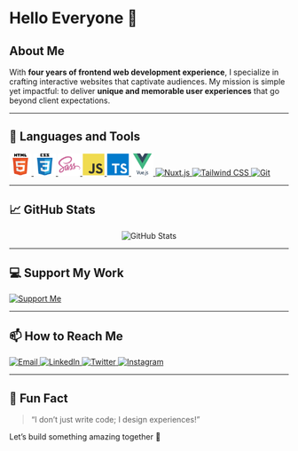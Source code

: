# Hello Everyone 👋

## About Me

With **four years of frontend web development experience**, I specialize in crafting interactive websites that captivate audiences. My mission is simple yet impactful: to deliver **unique and memorable user experiences** that go beyond client expectations.

---

## 🔧 Languages and Tools

<p align="left"> 
  <a href="https://www.w3.org/html/" target="_blank" rel="noreferrer"> 
    <img src="https://raw.githubusercontent.com/devicons/devicon/master/icons/html5/html5-original-wordmark.svg" alt="HTML5" width="40" height="40"/> 
  </a> 
  <a href="https://www.w3schools.com/css/" target="_blank" rel="noreferrer"> 
    <img src="https://raw.githubusercontent.com/devicons/devicon/master/icons/css3/css3-original-wordmark.svg" alt="CSS3" width="40" height="40"/> 
  </a> 
  <a href="https://sass-lang.com" target="_blank" rel="noreferrer"> 
    <img src="https://raw.githubusercontent.com/devicons/devicon/master/icons/sass/sass-original.svg" alt="Sass" width="40" height="40"/> 
  </a> 
  <a href="https://developer.mozilla.org/en-US/docs/Web/JavaScript" target="_blank" rel="noreferrer"> 
    <img src="https://raw.githubusercontent.com/devicons/devicon/master/icons/javascript/javascript-original.svg" alt="JavaScript" width="40" height="40"/>   
  </a> 
  <a href="https://www.typescriptlang.org/" target="_blank" rel="noreferrer"> 
    <img src="https://raw.githubusercontent.com/devicons/devicon/master/icons/typescript/typescript-original.svg" alt="TypeScript" width="40" height="40"/>   
  </a> 
  <a href="https://vuejs.org/" target="_blank" rel="noreferrer"> 
    <img src="https://raw.githubusercontent.com/devicons/devicon/master/icons/vuejs/vuejs-original-wordmark.svg" alt="Vue.js" width="40" height="40"/> 
  </a>
  <a href="https://nuxt.com/docs" target="_blank" rel="noreferrer"> 
    <img src="https://www.vectorlogo.zone/logos/nuxtjs/nuxtjs-icon.svg" alt="Nuxt.js" width="40" height="40"/> 
  </a>
  <a href="https://tailwindcss.com/docs/" target="_blank" rel="noreferrer"> 
    <img src="https://www.vectorlogo.zone/logos/tailwindcss/tailwindcss-icon.svg" alt="Tailwind CSS" width="40" height="40"/> 
  </a>
  <a href="https://git-scm.com/" target="_blank" rel="noreferrer"> 
    <img src="https://www.vectorlogo.zone/logos/git-scm/git-scm-icon.svg" alt="Git" width="40" height="40"/> 
  </a> 
</p>

---

## 📈 GitHub Stats

<p align="center">
  <img src="https://github-readme-stats.vercel.app/api?username=elvinkyungu&show_icons=true&theme=radical" alt="GitHub Stats"/>
  <br>
</p>

---

## 💻 Support My Work

<p>
  <a href="https://www.buymeacoffee.com/elvinkyungu"> 
    <img src="https://cdn.buymeacoffee.com/buttons/v2/default-yellow.png" height="50" width="210" alt="Support Me" />
  </a>
</p>

---

## 📫 How to Reach Me

<p align="left">
  <a href="mailto:elvinkyungu.75@gmail.com"> 
    <img src="https://img.shields.io/badge/-GMAIL-D14836?style=for-the-badge&logo=gmail&logoColor=white" alt="Email" />
  </a>
  <a href="https://www.linkedin.com/in/elvincode/"> 
    <img src="https://img.shields.io/badge/-LINKEDIN-0072B1?style=for-the-badge&logo=linkedin&logoColor=white" alt="LinkedIn" />
  </a>
  <a href="https://x.com/ElvinKyungu"> 
    <img src="https://img.shields.io/badge/-TWITTER-1DA1F2?style=for-the-badge&logo=twitter&logoColor=white" alt="Twitter" />
  </a>
  <a href="https://www.instagram.com/elvin.code/"> 
    <img src="https://img.shields.io/badge/-INSTAGRAM-E1306C?style=for-the-badge&logo=instagram&logoColor=white" alt="Instagram" />
  </a>
</p>

---

## 📝 Fun Fact
> “I don’t just write code; I design experiences!”

Let’s build something amazing together 🚀
